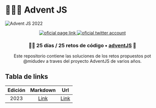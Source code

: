 # 🌟🎅🎄 Advent JS

![Advent JS 2022](https://i.imgur.com/HUihoze.jpg)

<div align="center">
  <a href="https://adventjs.dev" rel="noreferrer" target="_blank">
    <img src="https://img.shields.io/badge/adventJS-fbbf24?style=flat-square&logo=JavaScript&logoColor=000000" alt="oficial page link" />
  </a>
  <a href="https://twitter.com/search?q=%23adventjs&src=recent_search_click&f=live" rel="noreferrer" target="_blank">
    <img src="https://img.shields.io/badge/-%23adventJS-1DA1F2?style=flat-square&logo=twitter&logoColor=white" alt="oficial twitter account" />
  </a>
</div>

<h3 align="center">🧑‍🚀 25 días / 25 retos de código • <a href="https://adventjs.dev">adventJS</a> 🚀</h3>

<p align="center">Este repositorio contiene las soluciones de los retos propuestos pot @midudev a traves del proyecto AdventJS de varios años.</p>

## Tabla de links

| Edición |    Markdown     |               Url               |
| :-----: | :-------------: | :-----------------------------: |
|  2023   | [Link](2023.md) | [Link](https://adventjs.dev/es) |
